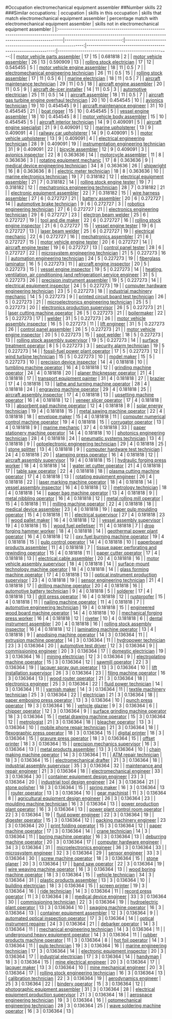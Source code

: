 #Occupation electromechanical equipment assembler
##Number skills 22
###Similar occupations:
| occupation                                                                                                                                                    |   skills in this occupation |   skills that match electromechanical equipment assembler |   percentage match with electromechanical equipment assembler |   skills not in electromechanical equipment assembler |
|:--------------------------------------------------------------------------------------------------------------------------------------------------------------|----------------------------:|----------------------------------------------------------:|--------------------------------------------------------------:|------------------------------------------------------:|
| [motor vehicle parts assembler](motor_vehicle_parts_assembler.md)                                                                                             |                          17 |                                                        15 |                                                      0.681818 |                                                     2 |
| [motor vehicle assembler](motor_vehicle_assembler.md)                                                                                                         |                          26 |                                                        13 |                                                      0.590909 |                                                    13 |
| [rolling stock electrician](rolling_stock_electrician.md)                                                                                                     |                          17 |                                                        12 |                                                      0.545455 |                                                     5 |
| [motor vehicle engine assembler](motor_vehicle_engine_assembler.md)                                                                                           |                          18 |                                                        11 |                                                      0.5      |                                                     7 |
| [electromechanical engineering technician](electromechanical_engineering_technician.md)                                                                       |                          26 |                                                        11 |                                                      0.5      |                                                    15 |
| [rolling stock assembler](rolling_stock_assembler.md)                                                                                                         |                          17 |                                                        11 |                                                      0.5      |                                                     6 |
| [marine electrician](marine_electrician.md)                                                                                                                   |                          18 |                                                        11 |                                                      0.5      |                                                     7 |
| [aircraft maintenance technician](aircraft_maintenance_technician.md)                                                                                         |                          29 |                                                        11 |                                                      0.5      |                                                    18 |
| [aircraft engine assembler](aircraft_engine_assembler.md)                                                                                                     |                          20 |                                                        11 |                                                      0.5      |                                                     9 |
| [aircraft de-icer installer](aircraft_de-icer_installer.md)                                                                                                   |                          14 |                                                        11 |                                                      0.5      |                                                     3 |
| [automotive electrician](automotive_electrician.md)                                                                                                           |                          25 |                                                        11 |                                                      0.5      |                                                    14 |
| [aircraft assembler](aircraft_assembler.md)                                                                                                                   |                          18 |                                                        11 |                                                      0.5      |                                                     7 |
| [aircraft gas turbine engine overhaul technician](aircraft_gas_turbine_engine_overhaul_technician.md)                                                         |                          20 |                                                        10 |                                                      0.454545 |                                                    10 |
| [avionics technician](avionics_technician.md)                                                                                                                 |                          19 |                                                        10 |                                                      0.454545 |                                                     9 |
| [aircraft maintenance engineer](aircraft_maintenance_engineer.md)                                                                                             |                          31 |                                                        10 |                                                      0.454545 |                                                    21 |
| [boat rigger](boat_rigger.md)                                                                                                                                 |                          15 |                                                        10 |                                                      0.454545 |                                                     5 |
| [vessel engine assembler](vessel_engine_assembler.md)                                                                                                         |                          18 |                                                        10 |                                                      0.454545 |                                                     8 |
| [motor vehicle body assembler](motor_vehicle_body_assembler.md)                                                                                               |                          15 |                                                        10 |                                                      0.454545 |                                                     5 |
| [aircraft interior technician](aircraft_interior_technician.md)                                                                                               |                          14 |                                                         9 |                                                      0.409091 |                                                     5 |
| [aircraft engine specialist](aircraft_engine_specialist.md)                                                                                                   |                          21 |                                                         9 |                                                      0.409091 |                                                    12 |
| [marine upholsterer](marine_upholsterer.md)                                                                                                                   |                          13 |                                                         9 |                                                      0.409091 |                                                     4 |
| [railway car upholsterer](railway_car_upholsterer.md)                                                                                                         |                          14 |                                                         9 |                                                      0.409091 |                                                     5 |
| [motor vehicle upholsterer](motor_vehicle_upholsterer.md)                                                                                                     |                          13 |                                                         9 |                                                      0.409091 |                                                     4 |
| [electrical engineering technician](electrical_engineering_technician.md)                                                                                     |                          28 |                                                         9 |                                                      0.409091 |                                                    19 |
| [instrumentation engineering technician](instrumentation_engineering_technician.md)                                                                           |                          31 |                                                         9 |                                                      0.409091 |                                                    22 |
| [bicycle assembler](bicycle_assembler.md)                                                                                                                     |                          12 |                                                         9 |                                                      0.409091 |                                                     3 |
| [avionics inspector](avionics_inspector.md)                                                                                                                   |                          22 |                                                         8 |                                                      0.363636 |                                                    14 |
| [motorcycle assembler](motorcycle_assembler.md)                                                                                                               |                          11 |                                                         8 |                                                      0.363636 |                                                     3 |
| [rotating equipment mechanic](rotating_equipment_mechanic.md)                                                                                                 |                          17 |                                                         8 |                                                      0.363636 |                                                     9 |
| [medical device engineering technician](medical_device_engineering_technician.md)                                                                             |                          34 |                                                         8 |                                                      0.363636 |                                                    26 |
| [shipwright](shipwright.md)                                                                                                                                   |                          16 |                                                         8 |                                                      0.363636 |                                                     8 |
| [electric meter technician](electric_meter_technician.md)                                                                                                     |                          18 |                                                         8 |                                                      0.363636 |                                                    10 |
| [marine electronics technician](marine_electronics_technician.md)                                                                                             |                          19 |                                                         7 |                                                      0.318182 |                                                    12 |
| [electrical equipment assembler](electrical_equipment_assembler.md)                                                                                           |                          21 |                                                         7 |                                                      0.318182 |                                                    14 |
| [rolling stock engine tester](rolling_stock_engine_tester.md)                                                                                                 |                          19 |                                                         7 |                                                      0.318182 |                                                    12 |
| [mechatronics engineering technician](mechatronics_engineering_technician.md)                                                                                 |                          28 |                                                         7 |                                                      0.318182 |                                                    21 |
| [electronic equipment assembler](electronic_equipment_assembler.md)                                                                                           |                          22 |                                                         7 |                                                      0.318182 |                                                    15 |
| [wire harness assembler](wire_harness_assembler.md)                                                                                                           |                          27 |                                                         6 |                                                      0.272727 |                                                    21 |
| [battery assembler](battery_assembler.md)                                                                                                                     |                          20 |                                                         6 |                                                      0.272727 |                                                    14 |
| [automotive brake technician](automotive_brake_technician.md)                                                                                                 |                           9 |                                                         6 |                                                      0.272727 |                                                     3 |
| [robotics engineering technician](robotics_engineering_technician.md)                                                                                         |                          27 |                                                         6 |                                                      0.272727 |                                                    21 |
| [electronics engineering technician](electronics_engineering_technician.md)                                                                                   |                          29 |                                                         6 |                                                      0.272727 |                                                    23 |
| [electron beam welder](electron_beam_welder.md)                                                                                                               |                          25 |                                                         6 |                                                      0.272727 |                                                    19 |
| [tool and die maker](tool_and_die_maker.md)                                                                                                                   |                          22 |                                                         6 |                                                      0.272727 |                                                    16 |
| [rolling stock engine inspector](rolling_stock_engine_inspector.md)                                                                                           |                          21 |                                                         6 |                                                      0.272727 |                                                    15 |
| [vessel engine tester](vessel_engine_tester.md)                                                                                                               |                          19 |                                                         6 |                                                      0.272727 |                                                    13 |
| [laser beam welder](laser_beam_welder.md)                                                                                                                     |                          25 |                                                         6 |                                                      0.272727 |                                                    19 |
| [electrical mechanic](electrical_mechanic.md)                                                                                                                 |                          22 |                                                         6 |                                                      0.272727 |                                                    16 |
| [mechatronics assembler](mechatronics_assembler.md)                                                                                                           |                          21 |                                                         6 |                                                      0.272727 |                                                    15 |
| [motor vehicle engine tester](motor_vehicle_engine_tester.md)                                                                                                 |                          20 |                                                         6 |                                                      0.272727 |                                                    14 |
| [aircraft engine tester](aircraft_engine_tester.md)                                                                                                           |                          19 |                                                         6 |                                                      0.272727 |                                                    13 |
| [control panel tester](control_panel_tester.md)                                                                                                               |                          28 |                                                         6 |                                                      0.272727 |                                                    22 |
| [microsystem engineering technician](microsystem_engineering_technician.md)                                                                                   |                          21 |                                                         5 |                                                      0.227273 |                                                    16 |
| [automation engineering technician](automation_engineering_technician.md)                                                                                     |                          24 |                                                         5 |                                                      0.227273 |                                                    19 |
| [fiberglass laminator](fiberglass_laminator.md)                                                                                                               |                          16 |                                                         5 |                                                      0.227273 |                                                    11 |
| [aircraft engine inspector](aircraft_engine_inspector.md)                                                                                                     |                          20 |                                                         5 |                                                      0.227273 |                                                    15 |
| [vessel engine inspector](vessel_engine_inspector.md)                                                                                                         |                          19 |                                                         5 |                                                      0.227273 |                                                    14 |
| [heating, ventilation, air conditioning (and refrigeration) service engineer](heating,_ventilation,_air_conditioning_(and_refrigeration)_service_engineer.md) |                          31 |                                                         5 |                                                      0.227273 |                                                    26 |
| [precision instrument assembler](precision_instrument_assembler.md)                                                                                           |                          19 |                                                         5 |                                                      0.227273 |                                                    14 |
| [electrical equipment inspector](electrical_equipment_inspector.md)                                                                                           |                          24 |                                                         5 |                                                      0.227273 |                                                    19 |
| [computer hardware engineering technician](computer_hardware_engineering_technician.md)                                                                       |                          23 |                                                         5 |                                                      0.227273 |                                                    18 |
| [industrial machinery mechanic](industrial_machinery_mechanic.md)                                                                                             |                          14 |                                                         5 |                                                      0.227273 |                                                     9 |
| [printed circuit board test technician](printed_circuit_board_test_technician.md)                                                                             |                          26 |                                                         5 |                                                      0.227273 |                                                    21 |
| [microelectronics engineering technician](microelectronics_engineering_technician.md)                                                                         |                          25 |                                                         5 |                                                      0.227273 |                                                    20 |
| [electronics production supervisor](electronics_production_supervisor.md)                                                                                     |                          26 |                                                         5 |                                                      0.227273 |                                                    21 |
| [laser cutting machine operator](laser_cutting_machine_operator.md)                                                                                           |                          26 |                                                         5 |                                                      0.227273 |                                                    21 |
| [boilermaker](boilermaker.md)                                                                                                                                 |                          22 |                                                         5 |                                                      0.227273 |                                                    17 |
| [welder](welder.md)                                                                                                                                           |                          31 |                                                         5 |                                                      0.227273 |                                                    26 |
| [motor vehicle assembly inspector](motor_vehicle_assembly_inspector.md)                                                                                       |                          16 |                                                         5 |                                                      0.227273 |                                                    11 |
| [lift engineer](lift_engineer.md)                                                                                                                             |                          31 |                                                         5 |                                                      0.227273 |                                                    26 |
| [control panel assembler](control_panel_assembler.md)                                                                                                         |                          26 |                                                         5 |                                                      0.227273 |                                                    21 |
| [motor vehicle engine inspector](motor_vehicle_engine_inspector.md)                                                                                           |                          20 |                                                         5 |                                                      0.227273 |                                                    15 |
| [spot welder](spot_welder.md)                                                                                                                                 |                          18 |                                                         5 |                                                      0.227273 |                                                    13 |
| [rolling stock assembly supervisor](rolling_stock_assembly_supervisor.md)                                                                                     |                          19 |                                                         5 |                                                      0.227273 |                                                    14 |
| [surface treatment operator](surface_treatment_operator.md)                                                                                                   |                           8 |                                                         5 |                                                      0.227273 |                                                     3 |
| [security alarm technician](security_alarm_technician.md)                                                                                                     |                          19 |                                                         5 |                                                      0.227273 |                                                    14 |
| [fossil-fuel power plant operator](fossil-fuel_power_plant_operator.md)                                                                                       |                          17 |                                                         5 |                                                      0.227273 |                                                    12 |
| [wind turbine technician](wind_turbine_technician.md)                                                                                                         |                          15 |                                                         5 |                                                      0.227273 |                                                    10 |
| [model maker](model_maker.md)                                                                                                                                 |                          15 |                                                         5 |                                                      0.227273 |                                                    10 |
| [precision device inspector](precision_device_inspector.md)                                                                                                   |                          14 |                                                         4 |                                                      0.181818 |                                                    10 |
| [tumbling machine operator](tumbling_machine_operator.md)                                                                                                     |                          16 |                                                         4 |                                                      0.181818 |                                                    12 |
| [grinding machine operator](grinding_machine_operator.md)                                                                                                     |                          24 |                                                         4 |                                                      0.181818 |                                                    20 |
| [planer thicknesser operator](planer_thicknesser_operator.md)                                                                                                 |                          21 |                                                         4 |                                                      0.181818 |                                                    17 |
| [transport equipment painter](transport_equipment_painter.md)                                                                                                 |                          31 |                                                         4 |                                                      0.181818 |                                                    27 |
| [brazier](brazier.md)                                                                                                                                         |                          17 |                                                         4 |                                                      0.181818 |                                                    13 |
| [lathe and turning machine operator](lathe_and_turning_machine_operator.md)                                                                                   |                          28 |                                                         4 |                                                      0.181818 |                                                    24 |
| [engraving machine operator](engraving_machine_operator.md)                                                                                                   |                          29 |                                                         4 |                                                      0.181818 |                                                    25 |
| [aircraft assembly inspector](aircraft_assembly_inspector.md)                                                                                                 |                          17 |                                                         4 |                                                      0.181818 |                                                    13 |
| [upsetting machine operator](upsetting_machine_operator.md)                                                                                                   |                          16 |                                                         4 |                                                      0.181818 |                                                    12 |
| [veneer slicer operator](veneer_slicer_operator.md)                                                                                                           |                          17 |                                                         4 |                                                      0.181818 |                                                    13 |
| [absorbent pad machine operator](absorbent_pad_machine_operator.md)                                                                                           |                          12 |                                                         4 |                                                      0.181818 |                                                     8 |
| [solar energy technician](solar_energy_technician.md)                                                                                                         |                          19 |                                                         4 |                                                      0.181818 |                                                    15 |
| [metal sawing machine operator](metal_sawing_machine_operator.md)                                                                                             |                          22 |                                                         4 |                                                      0.181818 |                                                    18 |
| [envelope maker](envelope_maker.md)                                                                                                                           |                          15 |                                                         4 |                                                      0.181818 |                                                    11 |
| [computer numerical control machine operator](computer_numerical_control_machine_operator.md)                                                                 |                          19 |                                                         4 |                                                      0.181818 |                                                    15 |
| [corrugator operator](corrugator_operator.md)                                                                                                                 |                          13 |                                                         4 |                                                      0.181818 |                                                     9 |
| [marine mechanic](marine_mechanic.md)                                                                                                                         |                          37 |                                                         4 |                                                      0.181818 |                                                    33 |
| [paper stationery machine operator](paper_stationery_machine_operator.md)                                                                                     |                          14 |                                                         4 |                                                      0.181818 |                                                    10 |
| [photonics engineering technician](photonics_engineering_technician.md)                                                                                       |                          28 |                                                         4 |                                                      0.181818 |                                                    24 |
| [pneumatic systems technician](pneumatic_systems_technician.md)                                                                                               |                          13 |                                                         4 |                                                      0.181818 |                                                     9 |
| [optoelectronic engineering technician](optoelectronic_engineering_technician.md)                                                                             |                          29 |                                                         4 |                                                      0.181818 |                                                    25 |
| [stone splitter](stone_splitter.md)                                                                                                                           |                          13 |                                                         4 |                                                      0.181818 |                                                     9 |
| [computer hardware test technician](computer_hardware_test_technician.md)                                                                                     |                          24 |                                                         4 |                                                      0.181818 |                                                    20 |
| [stamping press operator](stamping_press_operator.md)                                                                                                         |                          16 |                                                         4 |                                                      0.181818 |                                                    12 |
| [aircraft assembly supervisor](aircraft_assembly_supervisor.md)                                                                                               |                          19 |                                                         4 |                                                      0.181818 |                                                    15 |
| [hydraulic forging press worker](hydraulic_forging_press_worker.md)                                                                                           |                          18 |                                                         4 |                                                      0.181818 |                                                    14 |
| [water jet cutter operator](water_jet_cutter_operator.md)                                                                                                     |                          21 |                                                         4 |                                                      0.181818 |                                                    17 |
| [table saw operator](table_saw_operator.md)                                                                                                                   |                          22 |                                                         4 |                                                      0.181818 |                                                    18 |
| [plasma cutting machine operator](plasma_cutting_machine_operator.md)                                                                                         |                          17 |                                                         4 |                                                      0.181818 |                                                    13 |
| [rotating equipment engineer](rotating_equipment_engineer.md)                                                                                                 |                          26 |                                                         4 |                                                      0.181818 |                                                    22 |
| [laser marking machine operator](laser_marking_machine_operator.md)                                                                                           |                          18 |                                                         4 |                                                      0.181818 |                                                    14 |
| [vessel assembly inspector](vessel_assembly_inspector.md)                                                                                                     |                          16 |                                                         4 |                                                      0.181818 |                                                    12 |
| [metrology technician](metrology_technician.md)                                                                                                               |                          18 |                                                         4 |                                                      0.181818 |                                                    14 |
| [paper bag machine operator](paper_bag_machine_operator.md)                                                                                                   |                          13 |                                                         4 |                                                      0.181818 |                                                     9 |
| [metal nibbling operator](metal_nibbling_operator.md)                                                                                                         |                          16 |                                                         4 |                                                      0.181818 |                                                    12 |
| [metal rolling mill operator](metal_rolling_mill_operator.md)                                                                                                 |                          15 |                                                         4 |                                                      0.181818 |                                                    11 |
| [milling machine operator](milling_machine_operator.md)                                                                                                       |                          22 |                                                         4 |                                                      0.181818 |                                                    18 |
| [medical device assembler](medical_device_assembler.md)                                                                                                       |                          23 |                                                         4 |                                                      0.181818 |                                                    19 |
| [paper pulp moulding operator](paper_pulp_moulding_operator.md)                                                                                               |                          15 |                                                         4 |                                                      0.181818 |                                                    11 |
| [electrical supervisor](electrical_supervisor.md)                                                                                                             |                          27 |                                                         4 |                                                      0.181818 |                                                    23 |
| [wood pallet maker](wood_pallet_maker.md)                                                                                                                     |                          16 |                                                         4 |                                                      0.181818 |                                                    12 |
| [vessel assembly supervisor](vessel_assembly_supervisor.md)                                                                                                   |                          19 |                                                         4 |                                                      0.181818 |                                                    15 |
| [wood fuel pelletiser](wood_fuel_pelletiser.md)                                                                                                               |                          11 |                                                         4 |                                                      0.181818 |                                                     7 |
| [drop forging hammer worker](drop_forging_hammer_worker.md)                                                                                                   |                          18 |                                                         4 |                                                      0.181818 |                                                    14 |
| [geothermal power plant operator](geothermal_power_plant_operator.md)                                                                                         |                          16 |                                                         4 |                                                      0.181818 |                                                    12 |
| [oxy fuel burning machine operator](oxy_fuel_burning_machine_operator.md)                                                                                     |                          19 |                                                         4 |                                                      0.181818 |                                                    15 |
| [pulp control operator](pulp_control_operator.md)                                                                                                             |                          14 |                                                         4 |                                                      0.181818 |                                                    10 |
| [paperboard products assembler](paperboard_products_assembler.md)                                                                                             |                          11 |                                                         4 |                                                      0.181818 |                                                     7 |
| [tissue paper perforating and rewinding operator](tissue_paper_perforating_and_rewinding_operator.md)                                                         |                          15 |                                                         4 |                                                      0.181818 |                                                    11 |
| [paper cutter operator](paper_cutter_operator.md)                                                                                                             |                          17 |                                                         4 |                                                      0.181818 |                                                    13 |
| [electrical cable assembler](electrical_cable_assembler.md)                                                                                                   |                          20 |                                                         4 |                                                      0.181818 |                                                    16 |
| [motor vehicle assembly supervisor](motor_vehicle_assembly_supervisor.md)                                                                                     |                          18 |                                                         4 |                                                      0.181818 |                                                    14 |
| [surface-mount technology machine operator](surface-mount_technology_machine_operator.md)                                                                     |                          18 |                                                         4 |                                                      0.181818 |                                                    14 |
| [glass forming machine operator](glass_forming_machine_operator.md)                                                                                           |                          17 |                                                         4 |                                                      0.181818 |                                                    13 |
| [optical instrument production supervisor](optical_instrument_production_supervisor.md)                                                                       |                          23 |                                                         4 |                                                      0.181818 |                                                    19 |
| [sensor engineering technician](sensor_engineering_technician.md)                                                                                             |                          21 |                                                         4 |                                                      0.181818 |                                                    17 |
| [drilling machine operator](drilling_machine_operator.md)                                                                                                     |                          20 |                                                         4 |                                                      0.181818 |                                                    16 |
| [automotive battery technician](automotive_battery_technician.md)                                                                                             |                           9 |                                                         4 |                                                      0.181818 |                                                     5 |
| [solderer](solderer.md)                                                                                                                                       |                          17 |                                                         4 |                                                      0.181818 |                                                    13 |
| [drill press operator](drill_press_operator.md)                                                                                                               |                          16 |                                                         4 |                                                      0.181818 |                                                    12 |
| [rustproofer](rustproofer.md)                                                                                                                                 |                          15 |                                                         4 |                                                      0.181818 |                                                    11 |
| [nailing machine operator](nailing_machine_operator.md)                                                                                                       |                          11 |                                                         4 |                                                      0.181818 |                                                     7 |
| [automotive engineering technician](automotive_engineering_technician.md)                                                                                     |                          19 |                                                         4 |                                                      0.181818 |                                                    15 |
| [engineered wood board machine operator](engineered_wood_board_machine_operator.md)                                                                           |                          14 |                                                         4 |                                                      0.181818 |                                                    10 |
| [mechanical forging press worker](mechanical_forging_press_worker.md)                                                                                         |                          16 |                                                         4 |                                                      0.181818 |                                                    12 |
| [riveter](riveter.md)                                                                                                                                         |                          10 |                                                         4 |                                                      0.181818 |                                                     6 |
| [dental instrument assembler](dental_instrument_assembler.md)                                                                                                 |                          20 |                                                         4 |                                                      0.181818 |                                                    16 |
| [rolling stock assembly inspector](rolling_stock_assembly_inspector.md)                                                                                       |                          16 |                                                         4 |                                                      0.181818 |                                                    12 |
| [laminating machine operator](laminating_machine_operator.md)                                                                                                 |                          13 |                                                         4 |                                                      0.181818 |                                                     9 |
| [anodising machine operator](anodising_machine_operator.md)                                                                                                   |                          14 |                                                         3 |                                                      0.136364 |                                                    11 |
| [extrusion machine operator](extrusion_machine_operator.md)                                                                                                   |                          14 |                                                         3 |                                                      0.136364 |                                                    11 |
| [hydropower technician](hydropower_technician.md)                                                                                                             |                          23 |                                                         3 |                                                      0.136364 |                                                    20 |
| [automotive test driver](automotive_test_driver.md)                                                                                                           |                          12 |                                                         3 |                                                      0.136364 |                                                     9 |
| [commissioning engineer](commissioning_engineer.md)                                                                                                           |                          20 |                                                         3 |                                                      0.136364 |                                                    17 |
| [domestic electrician](domestic_electrician.md)                                                                                                               |                          19 |                                                         3 |                                                      0.136364 |                                                    16 |
| [mining electrician](mining_electrician.md)                                                                                                                   |                          12 |                                                         3 |                                                      0.136364 |                                                     9 |
| [electroplating machine operator](electroplating_machine_operator.md)                                                                                         |                          15 |                                                         3 |                                                      0.136364 |                                                    12 |
| [sawmill operator](sawmill_operator.md)                                                                                                                       |                          22 |                                                         3 |                                                      0.136364 |                                                    19 |
| [lacquer spray gun operator](lacquer_spray_gun_operator.md)                                                                                                   |                          13 |                                                         3 |                                                      0.136364 |                                                    10 |
| [lift installation supervisor](lift_installation_supervisor.md)                                                                                               |                          26 |                                                         3 |                                                      0.136364 |                                                    23 |
| [filing machine operator](filing_machine_operator.md)                                                                                                         |                          16 |                                                         3 |                                                      0.136364 |                                                    13 |
| [wood router operator](wood_router_operator.md)                                                                                                               |                          21 |                                                         3 |                                                      0.136364 |                                                    18 |
| [electronics engineer](electronics_engineer.md)                                                                                                               |                          25 |                                                         3 |                                                      0.136364 |                                                    22 |
| [fluid power technician](fluid_power_technician.md)                                                                                                           |                          14 |                                                         3 |                                                      0.136364 |                                                    11 |
| [varnish maker](varnish_maker.md)                                                                                                                             |                          14 |                                                         3 |                                                      0.136364 |                                                    11 |
| [textile machinery technician](textile_machinery_technician.md)                                                                                               |                          25 |                                                         3 |                                                      0.136364 |                                                    22 |
| [electrician](electrician.md)                                                                                                                                 |                          21 |                                                         3 |                                                      0.136364 |                                                    18 |
| [paper embosing press operator](paper_embosing_press_operator.md)                                                                                             |                          13 |                                                         3 |                                                      0.136364 |                                                    10 |
| [punch press operator](punch_press_operator.md)                                                                                                               |                          19 |                                                         3 |                                                      0.136364 |                                                    16 |
| [vehicle glazier](vehicle_glazier.md)                                                                                                                         |                           9 |                                                         3 |                                                      0.136364 |                                                     6 |
| [chipper operator](chipper_operator.md)                                                                                                                       |                          12 |                                                         3 |                                                      0.136364 |                                                     9 |
| [surface grinding machine operator](surface_grinding_machine_operator.md)                                                                                     |                          18 |                                                         3 |                                                      0.136364 |                                                    15 |
| [metal drawing machine operator](metal_drawing_machine_operator.md)                                                                                           |                          15 |                                                         3 |                                                      0.136364 |                                                    12 |
| [metrologist](metrologist.md)                                                                                                                                 |                          21 |                                                         3 |                                                      0.136364 |                                                    18 |
| [bleacher operator](bleacher_operator.md)                                                                                                                     |                          13 |                                                         3 |                                                      0.136364 |                                                    10 |
| [mobile phone repair technician](mobile_phone_repair_technician.md)                                                                                           |                          21 |                                                         3 |                                                      0.136364 |                                                    18 |
| [flexographic press operator](flexographic_press_operator.md)                                                                                                 |                          18 |                                                         3 |                                                      0.136364 |                                                    15 |
| [digital printer](digital_printer.md)                                                                                                                         |                          18 |                                                         3 |                                                      0.136364 |                                                    15 |
| [gravure press operator](gravure_press_operator.md)                                                                                                           |                          18 |                                                         3 |                                                      0.136364 |                                                    15 |
| [offset printer](offset_printer.md)                                                                                                                           |                          18 |                                                         3 |                                                      0.136364 |                                                    15 |
| [precision mechanics supervisor](precision_mechanics_supervisor.md)                                                                                           |                          16 |                                                         3 |                                                      0.136364 |                                                    13 |
| [metal products assembler](metal_products_assembler.md)                                                                                                       |                          13 |                                                         3 |                                                      0.136364 |                                                    10 |
| [chain making machine operator](chain_making_machine_operator.md)                                                                                             |                          14 |                                                         3 |                                                      0.136364 |                                                    11 |
| [ATM repair technician](ATM_repair_technician.md)                                                                                                             |                          18 |                                                         3 |                                                      0.136364 |                                                    15 |
| [electromechanical drafter](electromechanical_drafter.md)                                                                                                     |                          21 |                                                         3 |                                                      0.136364 |                                                    18 |
| [industrial assembly supervisor](industrial_assembly_supervisor.md)                                                                                           |                          35 |                                                         3 |                                                      0.136364 |                                                    32 |
| [maintenance and repair engineer](maintenance_and_repair_engineer.md)                                                                                         |                          21 |                                                         3 |                                                      0.136364 |                                                    18 |
| [electromechanical engineer](electromechanical_engineer.md)                                                                                                   |                          33 |                                                         3 |                                                      0.136364 |                                                    30 |
| [container equipment design engineer](container_equipment_design_engineer.md)                                                                                 |                          23 |                                                         3 |                                                      0.136364 |                                                    20 |
| [industrial tool design engineer](industrial_tool_design_engineer.md)                                                                                         |                          24 |                                                         3 |                                                      0.136364 |                                                    21 |
| [stone polisher](stone_polisher.md)                                                                                                                           |                          18 |                                                         3 |                                                      0.136364 |                                                    15 |
| [spring maker](spring_maker.md)                                                                                                                               |                          16 |                                                         3 |                                                      0.136364 |                                                    13 |
| [router operator](router_operator.md)                                                                                                                         |                          13 |                                                         3 |                                                      0.136364 |                                                    10 |
| [gear machinist](gear_machinist.md)                                                                                                                           |                          11 |                                                         3 |                                                      0.136364 |                                                     8 |
| [agricultural equipment design engineer](agricultural_equipment_design_engineer.md)                                                                           |                          26 |                                                         3 |                                                      0.136364 |                                                    23 |
| [moulding machine technician](moulding_machine_technician.md)                                                                                                 |                          16 |                                                         3 |                                                      0.136364 |                                                    13 |
| [power production plant operator](power_production_plant_operator.md)                                                                                         |                          16 |                                                         3 |                                                      0.136364 |                                                    13 |
| [power plant control room operator](power_plant_control_room_operator.md)                                                                                     |                          22 |                                                         3 |                                                      0.136364 |                                                    19 |
| [fluid power engineer](fluid_power_engineer.md)                                                                                                               |                          22 |                                                         3 |                                                      0.136364 |                                                    19 |
| [digester operator](digester_operator.md)                                                                                                                     |                          15 |                                                         3 |                                                      0.136364 |                                                    12 |
| [packing machinery engineer](packing_machinery_engineer.md)                                                                                                   |                          23 |                                                         3 |                                                      0.136364 |                                                    20 |
| [print folding operator](print_folding_operator.md)                                                                                                           |                          15 |                                                         3 |                                                      0.136364 |                                                    12 |
| [paper machine operator](paper_machine_operator.md)                                                                                                           |                          17 |                                                         3 |                                                      0.136364 |                                                    14 |
| [crane technician](crane_technician.md)                                                                                                                       |                          14 |                                                         3 |                                                      0.136364 |                                                    11 |
| [boring machine operator](boring_machine_operator.md)                                                                                                         |                          16 |                                                         3 |                                                      0.136364 |                                                    13 |
| [deburring machine operator](deburring_machine_operator.md)                                                                                                   |                          20 |                                                         3 |                                                      0.136364 |                                                    17 |
| [computer hardware engineer](computer_hardware_engineer.md)                                                                                                   |                          34 |                                                         3 |                                                      0.136364 |                                                    31 |
| [microelectronics engineer](microelectronics_engineer.md)                                                                                                     |                          36 |                                                         3 |                                                      0.136364 |                                                    33 |
| [microsystem engineer](microsystem_engineer.md)                                                                                                               |                          32 |                                                         3 |                                                      0.136364 |                                                    29 |
| [sensor engineer](sensor_engineer.md)                                                                                                                         |                          33 |                                                         3 |                                                      0.136364 |                                                    30 |
| [screw machine operator](screw_machine_operator.md)                                                                                                           |                          18 |                                                         3 |                                                      0.136364 |                                                    15 |
| [stone planer](stone_planer.md)                                                                                                                               |                          20 |                                                         3 |                                                      0.136364 |                                                    17 |
| [band saw operator](band_saw_operator.md)                                                                                                                     |                          22 |                                                         3 |                                                      0.136364 |                                                    19 |
| [wire weaving machine operator](wire_weaving_machine_operator.md)                                                                                             |                          16 |                                                         3 |                                                      0.136364 |                                                    13 |
| [wood boring machine operator](wood_boring_machine_operator.md)                                                                                               |                          18 |                                                         3 |                                                      0.136364 |                                                    15 |
| [vehicle technician](vehicle_technician.md)                                                                                                                   |                          34 |                                                         3 |                                                      0.136364 |                                                    31 |
| [plastic products assembler](plastic_products_assembler.md)                                                                                                   |                          13 |                                                         3 |                                                      0.136364 |                                                    10 |
| [building electrician](building_electrician.md)                                                                                                               |                          18 |                                                         3 |                                                      0.136364 |                                                    15 |
| [screen printer](screen_printer.md)                                                                                                                           |                          19 |                                                         3 |                                                      0.136364 |                                                    16 |
| [ride technician](ride_technician.md)                                                                                                                         |                          14 |                                                         3 |                                                      0.136364 |                                                    11 |
| [record press operator](record_press_operator.md)                                                                                                             |                          11 |                                                         3 |                                                      0.136364 |                                                     8 |
| [medical device engineer](medical_device_engineer.md)                                                                                                         |                          33 |                                                         3 |                                                      0.136364 |                                                    30 |
| [commissioning technician](commissioning_technician.md)                                                                                                       |                          22 |                                                         3 |                                                      0.136364 |                                                    19 |
| [hydroelectric plant operator](hydroelectric_plant_operator.md)                                                                                               |                          13 |                                                         3 |                                                      0.136364 |                                                    10 |
| [swaging machine operator](swaging_machine_operator.md)                                                                                                       |                          16 |                                                         3 |                                                      0.136364 |                                                    13 |
| [container equipment assembler](container_equipment_assembler.md)                                                                                             |                          12 |                                                         3 |                                                      0.136364 |                                                     9 |
| [automated optical inspection operator](automated_optical_inspection_operator.md)                                                                             |                          17 |                                                         3 |                                                      0.136364 |                                                    14 |
| [optical instrument repairer](optical_instrument_repairer.md)                                                                                                 |                          24 |                                                         3 |                                                      0.136364 |                                                    21 |
| [debarker operator](debarker_operator.md)                                                                                                                     |                          14 |                                                         3 |                                                      0.136364 |                                                    11 |
| [mechanical engineering technician](mechanical_engineering_technician.md)                                                                                     |                          14 |                                                         3 |                                                      0.136364 |                                                    11 |
| [underground heavy equipment operator](underground_heavy_equipment_operator.md)                                                                               |                          14 |                                                         3 |                                                      0.136364 |                                                    11 |
| [rubber products machine operator](rubber_products_machine_operator.md)                                                                                       |                          11 |                                                         3 |                                                      0.136364 |                                                     8 |
| [hot foil operator](hot_foil_operator.md)                                                                                                                     |                          14 |                                                         3 |                                                      0.136364 |                                                    11 |
| [pulp technician](pulp_technician.md)                                                                                                                         |                          19 |                                                         3 |                                                      0.136364 |                                                    16 |
| [marine engineering technician](marine_engineering_technician.md)                                                                                             |                          17 |                                                         3 |                                                      0.136364 |                                                    14 |
| [electronic equipment inspector](electronic_equipment_inspector.md)                                                                                           |                          20 |                                                         3 |                                                      0.136364 |                                                    17 |
| [industrial electrician](industrial_electrician.md)                                                                                                           |                          17 |                                                         3 |                                                      0.136364 |                                                    14 |
| [handyman](handyman.md)                                                                                                                                       |                          18 |                                                         3 |                                                      0.136364 |                                                    15 |
| [mine electrical engineer](mine_electrical_engineer.md)                                                                                                       |                          20 |                                                         3 |                                                      0.136364 |                                                    17 |
| [lacquer maker](lacquer_maker.md)                                                                                                                             |                          13 |                                                         3 |                                                      0.136364 |                                                    10 |
| [mine mechanical engineer](mine_mechanical_engineer.md)                                                                                                       |                          20 |                                                         3 |                                                      0.136364 |                                                    17 |
| [rolling stock engineering technician](rolling_stock_engineering_technician.md)                                                                               |                          16 |                                                         3 |                                                      0.136364 |                                                    13 |
| [calibration technician](calibration_technician.md)                                                                                                           |                          22 |                                                         3 |                                                      0.136364 |                                                    19 |
| [aerodynamics engineer](aerodynamics_engineer.md)                                                                                                             |                          25 |                                                         3 |                                                      0.136364 |                                                    22 |
| [bindery operator](bindery_operator.md)                                                                                                                       |                          15 |                                                         3 |                                                      0.136364 |                                                    12 |
| [photographic equipment assembler](photographic_equipment_assembler.md)                                                                                       |                          31 |                                                         3 |                                                      0.136364 |                                                    28 |
| [electrical equipment production supervisor](electrical_equipment_production_supervisor.md)                                                                   |                          21 |                                                         3 |                                                      0.136364 |                                                    18 |
| [aerospace engineering technician](aerospace_engineering_technician.md)                                                                                       |                          19 |                                                         3 |                                                      0.136364 |                                                    16 |
| [optomechanical engineering technician](optomechanical_engineering_technician.md)                                                                             |                          28 |                                                         3 |                                                      0.136364 |                                                    25 |
| [wave soldering machine operator](wave_soldering_machine_operator.md)                                                                                         |                          16 |                                                         3 |                                                      0.136364 |                                                    13 |
